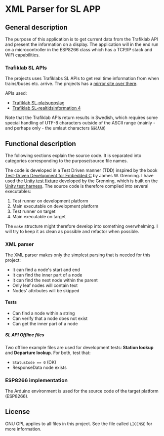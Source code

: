 # XML Parser for SL APP
## General description
The purpose of this application is to get current data from the Trafiklab API and present the information on a display. The application will in the end run on a microcontroller in the ESP8266 class which has a TCP/IP stack and WiFi capabilities.

### Trafiklab SL APIs
The projects uses Trafiklabs SL APIs to get real time information from when trains/buses etc. arrive. The projects has a [mirror site over there][Trafiklab project].

APIs used:

  * [Trafiklab SL-platsuppslag]
  * [Trafiklab SL-realtidsinformation 4]

[Trafiklab project]: http://trafiklab.se/projekt/sl-makerspace-sign
[Trafiklab SL-platsuppslag]: http://trafiklab.se/api/sl-platsuppslag
[Trafiklab SL-realtidsinformation 4]: http://trafiklab.se/api/sl-realtidsinformation-4

Note that the Trafiklab APIs return results in Swedish, which requires some special handling of UTF-8 characters outside of the ASCII range (mainly - and perhaps only - the umlaut characters `åäöÅÄÖ`)

## Functional description
The following sections explain the source code. It is separated into categories corresponding to the purpose/source file names.

The code is developed in a Test Driven manner (TDD) inspired by the book [Test-Driven Development for Embedded C](https://pragprog.com/titles/jgade) by James W. Grenning. I have used the [Unity test fixture](https://github.com/ThrowTheSwitch/Unity/tree/master/extras/fixture) developed by the Grenning, which is built on the [Unity test harness](https://github.com/ThrowTheSwitch/Unity). The source code is therefore compiled into several executables:
  
  1. Test runner on development platform
  2. Main executable on development platform
  3. Test runner on target
  4. Main executable on target

The `make` structure might therefore develop into something overwhelming. I will try to keep it as clean as possible and refactor when possible.

### XML parser
The XML parser makes only the simplest parsing that is needed for this project:

  * It can find a node's start and end
  * It can find the inner part of a node
  * It can find the next node within the parent
  * Only leaf nodes will contain text
  * Nodes' attributes will be skipped

#### Tests
  
  * Can find a node within a string
  * Can verify that a node does not exist
  * Can get the inner part of a node

##### SL API Offline files
Two offline example files are used for development tests: **Station lookup** and **Departure lookup**. For both, test that:

  * `StatusCode == 0` (OK)
  * ResponseData node exists

### ESP8266 implementation
The Arduino environment is used for the source code of the target platform (ESP8266).

## License
GNU GPL applies to all files in this project. See the file called `LICENSE` for more information.